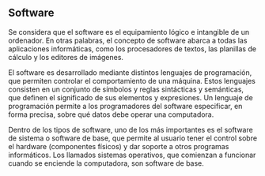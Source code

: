 ## Software

Se considera que el software es el equipamiento lógico e intangible de un ordenador. En otras palabras, el concepto de software abarca a todas las aplicaciones informáticas, como los procesadores de textos, las planillas de cálculo y los editores de imágenes.

El software es desarrollado mediante distintos lenguajes de programación, que permiten controlar el comportamiento de una máquina. Estos lenguajes consisten en un conjunto de símbolos y reglas sintácticas y semánticas, que definen el significado de sus elementos y expresiones. Un lenguaje de programación permite a los programadores del software especificar, en forma precisa, sobre qué datos debe operar una computadora.

Dentro de los tipos de software, uno de los más importantes es el software de sistema o software de base, que permite al usuario tener el control sobre el hardware (componentes físicos) y dar soporte a otros programas informáticos. Los llamados sistemas operativos, que comienzan a funcionar cuando se enciende la computadora, son software de base.
